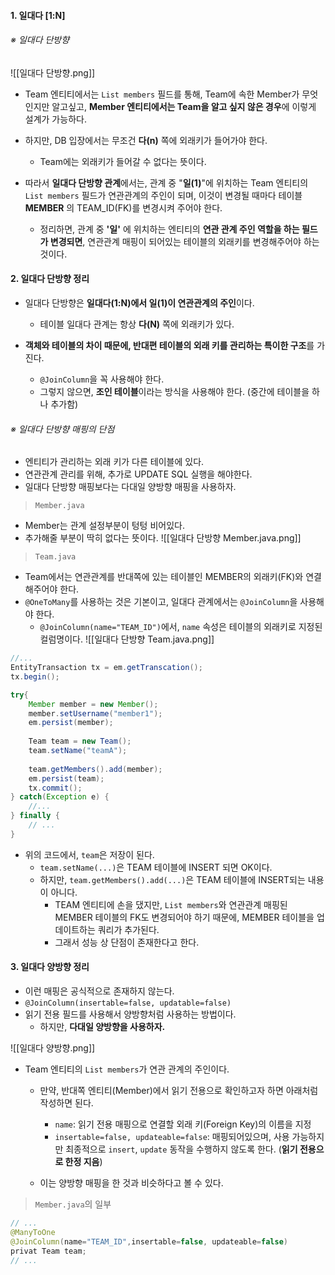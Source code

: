 
#### 1. 일대다 [1:N]

###### ※ 일대다 단방향

![[일대다 단방향.png]]
- Team 엔티티에서는 `List members` 필드를 통해, Team에 속한 Member가 무엇인지만 알고싶고, **Member 엔티티에서는 Team을 알고 싶지 않은 경우**에 이렇게 설계가 가능하다.

- 하지만, DB 입장에서는 무조건 **다(n)** 쪽에 외래키가 들어가야 한다. 
	- Team에는 외래키가 들어갈 수 없다는 뜻이다.

- 따라서 **일대다 단방향 관계**에서는, 관계 중 "**일(1)**"에 위치하는 Team 엔티티의 `List members` 필드가 연관관계의 주인이 되며, 이것이 변경될 때마다 테이블 **MEMBER** 의 TEAM_ID(FK)를 변경시켜 주어야 한다.
	- 정리하면, 관계 중 **'일'** 에 위치하는 엔티티의 **연관 관계 주인 역할을 하는 필드가 변경되면**, 연관관계 매핑이 되어있는 테이블의 외래키를 변경해주어야 하는 것이다.


#### 2. 일대다 단방향 정리

- 일대다 단방향은 **일대다(1:N)에서 일(1)이 연관관계의 주인**이다.
	- 테이블 일대다 관계는 항상 **다(N)** 쪽에 외래키가 있다.

- **객체와 테이블의 차이 때문에, 반대편 테이블의 외래 키를 관리하는 특이한 구조**를 가진다.
	- `@JoinColumn`을 꼭 사용해야 한다.
	- 그렇지 않으면, **조인 테이블**이라는 방식을 사용해야 한다. (중간에 테이블을 하나 추가함)

###### ※ 일대다 단방향 매핑의 단점
- 엔티티가 관리하는 외래 키가 다른 테이블에 있다.
- 연관관계 관리를 위해, 추가로 UPDATE SQL 실행을 해야한다.
- 일대다 단방향 매핑보다는 다대일 양방향 매핑을 사용하자.

> `Member.java`
- Member는 관계 설정부분이 텅텅 비어있다.
- 추가해줄 부분이 딱히 없다는 뜻이다.
![[일대다 단방향 Member.java.png]]

> `Team.java`
- Team에서는 연관관계를 반대쪽에 있는 테이블인 MEMBER의 외래키(FK)와 연결해주어야 한다.
- `@OneToMany`를 사용하는 것은 기본이고, 일대다 관계에서는 `@JoinColumn`을 사용해야 한다.
	- `@JoinColumn(name="TEAM_ID")`에서, `name` 속성은 테이블의 외래키로 지정된 컬럼명이다.
![[일대다 단방향 Team.java.png]]

```java
//...
EntityTransaction tx = em.getTranscation();
tx.begin();

try{
	Member member = new Member();
	member.setUsername("member1");
	em.persist(member);
	
	Team team = new Team();
	team.setName("teamA");
	
	team.getMembers().add(member);	
	em.persist(team);
	tx.commit();
} catch(Exception e) {
	//...
} finally {
	// ...
}
```
- 위의 코드에서, `team`은 저장이 된다.
	- `team.setName(...)`은 TEAM 테이블에 INSERT 되면 OK이다.
	- 하지만, `team.getMembers().add(...)`은 TEAM 테이블에 INSERT되는 내용이 아니다.
		- TEAM 엔티티에 손을 댔지만, `List members`와 연관관계 매핑된 MEMBER 테이블의 FK도 변경되어야 하기 때문에, MEMBER 테이블을 업데이트하는 쿼리가 추가된다.
		- 그래서 성능 상 단점이 존재한다고 한다.


#### 3. 일대다 양방향 정리

- 이런 매핑은 공식적으로 존재하지 않는다.
- `@JoinColumn(insertable=false, updatable=false)`
- 읽기 전용 필드를 사용해서 양방향처럼 사용하는 방법이다. 
	- 하지만, **다대일 양방향을 사용하자.**

![[일대다 양방향.png]]
- Team 엔티티의 `List members`가 연관 관계의 주인이다.
	- 만약, 반대쪽 엔티티(Member)에서 읽기 전용으로 확인하고자 하면 아래처럼 작성하면 된다.
		- `name`: 읽기 전용 매핑으로 연결할 외래 키(Foreign Key)의 이름을 지정
		- `insertable=false, updateable=false`: 매핑되어있으며, 사용 가능하지만 최종적으로 `insert`, `update` 동작을 수행하지 않도록 한다. (**읽기 전용으로 한정 지음**)
	
	- 이는 양방향 매핑을 한 것과 비슷하다고 볼 수 있다.

> `Member.java`의 일부
```java
// ...
@ManyToOne
@JoinColumn(name="TEAM_ID",insertable=false, updateable=false)
privat Team team;
// ...
```
